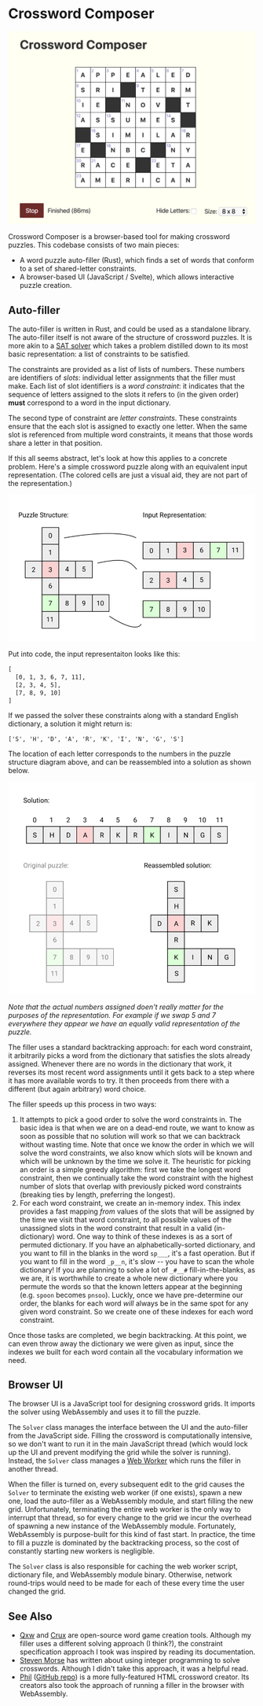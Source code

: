 Crossword Composer
==================

![Screenshot of Crossword Composer](images/screenshot.png)

Crossword Composer is a browser-based tool for making crossword puzzles. This codebase consists of two main pieces:

- A word puzzle auto-filler (Rust), which finds a set of words that conform to a set of shared-letter constraints.
- A browser-based UI (JavaScript / Svelte), which allows interactive puzzle creation.

Auto-filler
-----------

The auto-filler is written in Rust, and could be used as a standalone library. The auto-filler itself is not aware of the structure of crossword puzzles. It is more akin to a [SAT solver](https://en.wikipedia.org/wiki/Boolean_satisfiability_problem) which takes a problem distilled down to its most basic representation: a list of constraints to be satisfied.

The constraints are provided as a list of lists of numbers. These numbers are identifiers of *slots*: individual letter assignments that the filler must make. Each list of slot identifiers is a *word constraint*: it indicates that the sequence of letters assigned to the slots it refers to (in the given order) **must** correspond to a word in the input dictionary.

The second type of constraint are *letter constraints*. These constraints ensure that the each slot is assigned to exactly one letter. When the same slot is referenced from multiple word constraints, it means that those words share a letter in that position.

If this all seems abstract, let's look at how this applies to a concrete problem. Here's a simple crossword puzzle along with an equivalent input representation. (The colored cells are just a visual aid, they are not part of the representation.)

![A diagram showing the input representation.](images/input_representation.png)

Put into code, the input representaiton looks like this:

    [
      [0, 1, 3, 6, 7, 11],
      [2, 3, 4, 5],
      [7, 8, 9, 10]
    ]

If we passed the solver these constraints along with a standard English dictionary, a solution it might return is:

    ['S', 'H', 'D', 'A', 'R', 'K', 'I', 'N', 'G', 'S']

The location of each letter corresponds to the numbers in the puzzle structure diagram above, and can be reassembled into a solution as shown below.

![An example output representation from the solver.](images/output_representation.png)

*Note that the actual numbers assigned doen't really matter for the purposes of the representation. For example if we swap 5 and 7 everywhere they appear we have an equally valid representation of the puzzle.*

The filler uses a standard backtracking approach: for each word constraint, it arbitrarily picks a word from the dictionary that satisfies the slots already assigned. Whenever there are no words in the dictionary that work, it reverses its most recent word assignments until it gets back to a step where it has more available words to try. It then proceeds from there with a different (but again arbitrary) word choice.

The filler speeds up this process in two ways:

1. It attempts to pick a good order to solve the word constraints in. The basic idea is that when we are on a dead-end route, we want to know as soon as possible that no solution will work so that we can backtrack without wasting time. Note that once we know the order in which we will solve the word constraints, we also know which slots will be known and which will be unknown by the time we solve it. The heuristic for picking an order is a simple greedy algorithm: first we take the longest word constraint, then we continually take the word constraint with the highest number of slots that overlap with previously picked word constraints (breaking ties by length, preferring the longest).
2. For each word constraint, we create an in-memory index. This index provides a fast mapping *from* values of the slots that will be assigned by the time we visit that word constraint, *to* all possible values of the unassigned slots in the word constraint that result in a valid (in-dictionary) word. One way to think of these indexes is as a sort of permuted dictionary. If you have an alphabetically-sorted dictionary, and you want to fill in the blanks in the word `sp___`, it's a fast operation. But if you want to fill in the word `_p__n`, it's slow -- you have to scan the whole dictionary! If you are planning to solve a lot of `_#__#` fill-in-the-blanks, as we are, it is worthwhile to create a whole new dictionary where you permute the words so that the known letters appear at the beginning (e.g. `spoon` becomes `pnsoo`). Luckly, once we have pre-determine our order, the blanks for each word *will* always be in the same spot for any given word constraint. So we create one of these indexes for each word constraint.

Once those tasks are completed, we begin backtracking. At this point, we can even throw away the dictionary we were given as input, since the indexes we built for each word contain all the vocabulary information we need.

Browser UI
----------

The browser UI is a JavaScript tool for designing crossword grids. It imports the solver using WebAssembly and uses it to fill the puzzle.

The `Solver` class manages the interface between the UI and the auto-filler from the JavaScript side. Filling the crossword is computationally intensive, so we don't want to run it in the main JavaScript thread (which would lock up the UI and prevent modifying the grid while the solver is running). Instead, the `Solver` class manages a [Web Worker](https://developer.mozilla.org/en-US/docs/Web/API/Web_Workers_API/Using_web_workers) which runs the filler in another thread.

When the filler is turned on, every subsequent edit to the grid causes the `Solver` to terminate the existing web worker (if one exists), spawn a new one, load the auto-filler as a WebAssembly module, and start filling the new grid. Unfortunately, terminating the entire web worker is the only way to interrupt that thread, so for every change to the grid we incur the overhead of spawning a new instance of the WebAssembly module. Fortunately, WebAssembly is purpose-built for this kind of fast start. In practice, the time to fill a puzzle is dominated by the backtracking process, so the cost of constantly starting new workers is negligible.

The `Solver` class is also responsible for caching the web worker script, dictionary file, and WebAssembly module binary. Otherwise, network round-trips would need to be made for each of these every time the user changed the grid.

See Also
--------

- [Qxw](https://www.quinapalus.com/qxw.html) and [Crux](https://www.quinapalus.com/crux.html) are open-source word game creation tools. Although my filler uses a different solving approach (I think?), the constraint specification approach I took was inspired by reading its documentation.
- [Steven Morse](https://stmorse.github.io/journal/IP-Crossword-puzzles.html) has written about using integer programming to solve crosswords. Although I didn't take this approach, it was a helpful read.
- [Phil](http://www.keiranking.com/phil/) ([GitHub repo](https://github.com/keiranking/Phil)) is a more fully-featured HTML crossword creator. Its creators also took the approach of running a filler in the browser with WebAssembly.